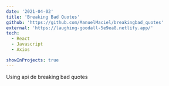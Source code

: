 ```yaml
---
date: '2021-04-02'
title: 'Breaking Bad Quotes'
github: 'https://github.com/ManuelMaciel/breakingbad_quotes'
external: 'https://laughing-goodall-5e9ea8.netlify.app/'
tech:
  - React
  - Javascript
  - Axios

showInProjects: true
---
```


Using api de breaking bad quotes
